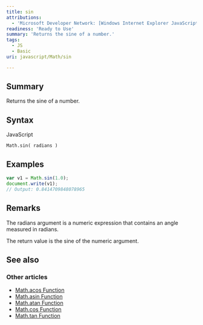 ```yaml
---
title: sin
attributions:
  - 'Microsoft Developer Network: [Windows Internet Explorer JavaScript reference Article](http://msdn.microsoft.com/en-us/library/ie/yek4tbz0%28v=vs.94%29.aspx)'
readiness: 'Ready to Use'
summary: 'Returns the sine of a number.'
tags:
  - JS
  - Basic
uri: javascript/Math/sin

---
```

## <span>Summary</span>

Returns the sine of a number.

## <span>Syntax</span>

<span class="language">JavaScript</span>

    Math.sin( radians )

## <span>Examples</span>

``` js
var v1 = Math.sin(1.0);
document.write(v1);
// Output: 0.8414709848078965
```

## <span>Remarks</span>

The radians argument is a numeric expression that contains an angle measured in radians.

The return value is the sine of the numeric argument.

## <span>See also</span>

### <span>Other articles</span>

-   [Math.acos Function](/javascript/Math/acos)
-   [Math.asin Function](/javascript/Math/asin)
-   [Math.atan Function](/javascript/Math/atan)
-   [Math.cos Function](/javascript/Math/cos)
-   [Math.tan Function](/javascript/Math/tan)

